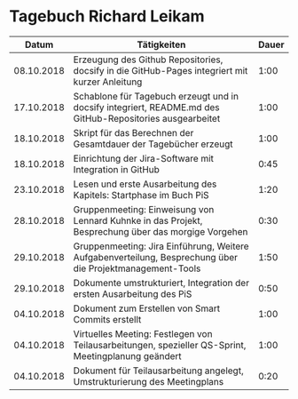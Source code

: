 # Tagebuch Richard Leikam

Datum      | Tätigkeiten                                                                                               | Dauer
---------- | --------------------------------------------------------------------------------------------------------- | -----
08.10.2018 | Erzeugung des Github Repositories, docsify in die GitHub-Pages integriert mit kurzer Anleitung            | 1:00
17.10.2018 | Schablone für Tagebuch erzeugt und in docsify integriert, README.md des GitHub-Repositories ausgearbeitet | 1:00
18.10.2018 | Skript für das Berechnen der Gesamtdauer der Tagebücher erzeugt                                           | 1:00
18.10.2018 | Einrichtung der Jira-Software mit Integration in GitHub                                                   | 0:45
23.10.2018 | Lesen und erste Ausarbeitung des Kapitels: Startphase im Buch PiS                                         | 1:20
28.10.2018 | Gruppenmeeting: Einweisung von Lennard Kuhnke in das Projekt, Besprechung über das morgige Vorgehen       | 0:30
29.10.2018 | Gruppenmeeting: Jira Einführung, Weitere Aufgabenverteilung, Besprechung über die Projektmanagement-Tools | 1:50
29.10.2018 | Dokumente umstrukturiert, Integration der ersten Ausarbeitung des PiS                                     | 0:50
04.10.2018 | Dokument zum Erstellen von Smart Commits erstellt					                                       | 1:00
04.10.2018 | Virtuelles Meeting: Festlegen von Teilausarbeitungen, spezieller QS-Sprint, Meetingplanung geändert       | 1:00
04.10.2018 | Dokument für Teilausarbeitung angelegt, Umstrukturierung des Meetingplans                                 | 0:20

<script src="Tagebücher/timeCalculation.js">
</script>